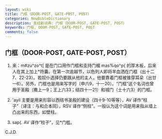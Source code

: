 ```yaml
---
layout: wiki
title: 门框（DOOR-POST, GATE-POST, POST）
categories: NewBibleDictionary
description: 圣经新词典: 门框（DOOR-POST, GATE-POST, POST）
keywords: 门框, DOOR-POST, GATE-POST, POST
comments: false
---
```


## 门框（DOOR-POST, GATE-POST, POST）

1. 来：m#zu^zo^t[ 是在门口用作门框和支持门楣 mas%qo^p{ 的厚木板，后来人在其上加上*符囊。在第一次逾越节，以色列人即将羊血洒在门框（出十二7、22-23）。若奴仆选择仍要跟从他的主人，他要靠着门框被锥穿耳朵（出廿一6）。另外，门框也是用来写字的（申六9，十一20）。“门框”这个名词也曾用于圣殿（撒上一9；王上六33；结四十一21）和城门（士十六3）的门框。

2. 'ayil 主要是用来形容以西结书圣殿的建设（四十9-10等等），AV 译作“柱子”〔译注：与和合本同〕，RSV 译作“侧柱”。一般认为这个词是用来指从墙上凸出来的东西，如壁柱。

3. sap{. AV 译作“柱子”，见*门槛。

C.J.D.








